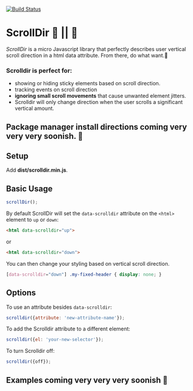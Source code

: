 
[![Build Status](https://travis-ci.org/dollarshaveclub/scrolldir.svg?branch=master)](https://travis-ci.org/dollarshaveclub/scrolldir/)

# ScrollDir 🔺 || 🔻

_ScrollDir_ is a micro Javascript library that perfectly describes user vertical scroll direction in a html data attribute. From there, do what want.💪

### Scrolldir is perfect for:
-  showing or hiding sticky elements based on scroll direction.
-  tracking events on scroll direction
-  **ignoring small scroll movements** that cause unwanted element jitters. 
  -  Scrolldir will only change direction when the user scrolls a significant vertical amount.

<!-- ## Installing from a package manager -->
## Package manager install directions coming very very very soonish. 🌴
<!-- 
npm
```sh
npm install scrolldir --save
```
bower
```sh
bower install scrolldir --save
```
yarn
```sh
yarn add scrolldir 
```
-->

## Setup 

Add **dist/scrolldir.min.js**.

## Basic Usage

```javascript
scrollDir();
```
By default ScrollDir will set the `data-scrolldir` attribute on the `<html>` element to `up` or `down`:

```html
<html data-scrolldir="up">
```
or
```html
<html data-scrolldir="down">
```

You can then change your styling based on vertical scroll direction.

```css
[data-scrolldir="down"] .my-fixed-header { display: none; }
```

## Options

To use an attribute besides `data-scrolldir`:
```javascript
scrolldir({attribute: 'new-attribute-name'});
```

To add the Scrolldir attribute to a different element:
```javascript
scrolldir({el: 'your-new-selector'});
```

To turn Scrolldir off:
```javascript
scrolldir({off});
```

## Examples coming very very very soonish 🌴



